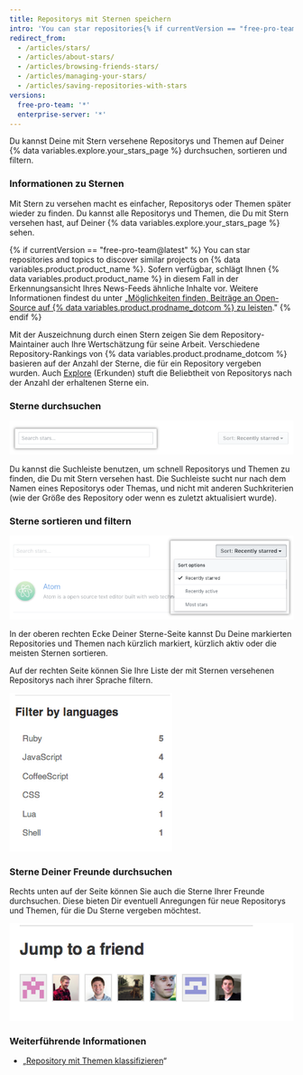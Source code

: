 ```yaml
---
title: Repositorys mit Sternen speichern
intro: 'You can star repositories{% if currentVersion == "free-pro-team@latest" or currentVersion ver_gt "enterprise-server@2.16" %} and topics{% endif %} to keep track of projects you find interesting{% if currentVersion == "free-pro-team@latest" %} and discover related content in your news feed{% endif %}.'
redirect_from:
  - /articles/stars/
  - /articles/about-stars/
  - /articles/browsing-friends-stars/
  - /articles/managing-your-stars/
  - /articles/saving-repositories-with-stars
versions:
  free-pro-team: '*'
  enterprise-server: '*'
---
```


Du kannst Deine mit Stern versehene Repositorys und Themen auf Deiner {% data variables.explore.your_stars_page %} durchsuchen, sortieren und filtern.

### Informationen zu Sternen

Mit Stern zu versehen macht es einfacher, Repositorys oder Themen später wieder zu finden. Du kannst alle Repositorys und Themen, die Du mit Stern versehen hast, auf Deiner {% data variables.explore.your_stars_page %} sehen.

{% if currentVersion == "free-pro-team@latest" %}
You can star repositories and topics to discover similar projects on
{% data variables.product.product_name %}. Sofern verfügbar, schlägt Ihnen {% data variables.product.product_name %} in diesem Fall in der Erkennungsansicht Ihres News-Feeds ähnliche Inhalte vor. Weitere Informationen findest du unter „[Möglichkeiten finden, Beiträge an Open-Source auf {% data variables.product.prodname_dotcom %} zu leisten](/github/getting-started-with-github/finding-ways-to-contribute-to-open-source-on-github)."
{% endif %}

Mit der Auszeichnung durch einen Stern zeigen Sie dem Repository-Maintainer auch Ihre Wertschätzung für seine Arbeit. Verschiedene Repository-Rankings von {% data variables.product.prodname_dotcom %} basieren auf der Anzahl der Sterne, die für ein Repository vergeben wurden. Auch [Explore](https://github.com/explore) (Erkunden) stuft die Beliebtheit von Repositorys nach der Anzahl der erhaltenen Sterne ein.

### Sterne durchsuchen

![Sterne durchsuchen](/assets/images/help/stars/stars_search_bar.png)

Du kannst die Suchleiste benutzen, um schnell Repositorys und Themen zu finden, die Du mit Stern versehen hast. Die Suchleiste sucht nur nach dem Namen eines Repositorys oder Themas, und nicht mit anderen Suchkriterien (wie der Größe des Repository oder wenn es zuletzt aktualisiert wurde).

### Sterne sortieren und filtern

![Sterne sortieren](/assets/images/help/stars/stars_sort_menu.png)

In der oberen rechten Ecke Deiner Sterne-Seite kannst Du Deine markierten Repositories und Themen nach kürzlich markiert, kürzlich aktiv oder die meisten Sternen sortieren.

Auf der rechten Seite können Sie Ihre Liste der mit Sternen versehenen Repositorys nach ihrer Sprache filtern.

![Sterne nach Sprache filtern](/assets/images/help/stars/stars_filter_language.png)

### Sterne Deiner Freunde durchsuchen

 Rechts unten auf der Seite können Sie auch die Sterne Ihrer Freunde durchsuchen. Diese bieten Dir eventuell Anregungen für neue Repositorys und Themen, für die Du Sterne vergeben möchtest.

![Sterne Ihrer Freunde anzeigen](/assets/images/help/stars/stars_jump_to_a_friend.png)

### Weiterführende Informationen

- „[Repository mit Themen klassifizieren](/articles/classifying-your-repository-with-topics)“
